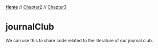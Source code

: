 **[Home](README.md)** // [Chapter2](deepLearningBook/Chapter2/listChapter2.md) // [Chapter3](deepLearningBook/Chapter3/listChapter3.md)

# journalClub
We can use this to share code related to the literature of our journal club.
